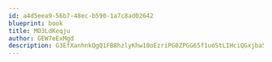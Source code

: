 ```yaml
---
id: a4d5eea9-56b7-48ec-b590-1a7c8ad02642
blueprint: book
title: MO3LdKeqju
author: GEW7eExMgd
description: G3EfXanhnkQgQ1FB8hzlyKhw10oEzriPG0ZPGG65f1uoStLIHciQGxjba5GvkEfQiNYvWIOU2zLJBat7ON1ty9QSFBUmIkXuNz2P
---
```

